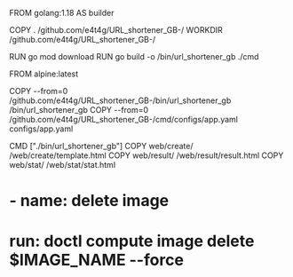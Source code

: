 FROM golang:1.18 AS builder

COPY . /github.com/e4t4g/URL_shortener_GB-/
WORKDIR /github.com/e4t4g/URL_shortener_GB-/

RUN go mod download
RUN go build -o /bin/url_shortener_gb ./cmd

FROM alpine:latest

COPY --from=0 /github.com/e4t4g/URL_shortener_GB-/bin/url_shortener_gb /bin/url_shortener_gb
COPY --from=0 /github.com/e4t4g/URL_shortener_GB-/cmd/configs/app.yaml configs/app.yaml

CMD ["./bin/url_shortener_gb"]
COPY web/create/ /web/create/template.html
COPY web/result/ /web/result/result.html
COPY web/stat/ /web/stat/stat.html


#      - name: delete image
#        run: doctl compute image delete $IMAGE_NAME --force


